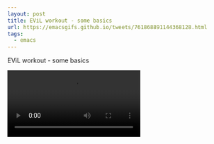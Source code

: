 ```yaml
---
layout: post
title: EViL workout - some basics
url: https://emacsgifs.github.io/tweets/761868891144368128.html
tags:
  - emacs
---
```


EViL workout - some basics

<video controls autoplay>
  <source src="/public/videos/761868891144368128.mp4" type="video/mp4">
    Sorry your browser does not support the video tag, maybe time to upgrade?
</video>
